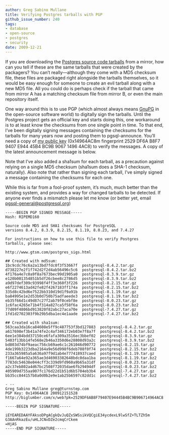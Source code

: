 ```yaml
---
author: Greg Sabino Mullane
title: Verifying Postgres tarballs with PGP
github_issue_number: 240
tags:
- database
- open-source
- postgres
- security
date: 2009-12-21
---
```




If you are downloading the [Postgres source code tarballs](https://www.postgresql.org/ftp/source/) from a mirror, how can you tell if these are the same tarballs that were created by the packagers? You can’t really—​although they come with a MD5 checksum file, these files are packaged right alongside the tarballs themselves, so it would be easy enough for someone to create an evil tarball along with a new MD5 file. All you could do is perhaps check if the tarball that came from mirror A has a matching checksum file from mirror B, or even the main repository itself.

One way around this is to use PGP (which almost always means [GnuPG](https://gnupg.org/) in the open-source software world) to digitally sign the tarballs. Until the Postgres project gets an official key and starts doing this, one workaround is to at least know the checksums from one single point in time. To that end, I’ve been digitally signing messages containing the checksums for the tarballs for many years now and posting them to pgsql-announce. You’ll need a copy of [my public key](http://www.gtsm.com/Greg_Sabino_Mullane.key.html) (0x14964AC8m fingerprint 2529 DF6A B8F7 9407 E944 45B4 BC9B 9067 1496 4AC8) to verify the messages. A copy of the latest announcement message is below.

Note that I’ve also added a sha1sum for each tarball, as a precaution against relying on a single MD5 checksum (sha1sum does a SHA-1 checksum, naturally). Also note that rather than signing each tarball, I’ve simply signed a message containing the checksums for each one.

While this is far from a fool-proof system, it’s much, much better than the existing system, and provides a way for changed tarballs to be detected. If anyone ever finds a mismatch please let me know (or better yet, email pgsql-general@postgresql.org)

```plain
-----BEGIN PGP SIGNED MESSAGE-----                                   
Hash: RIPEMD160                                                      

Source code MD5 and SHA1 checksums for PostgreSQL 
versions 8.4.2, 8.3.9, 8.2.15, 8.1.19, 8.0.23, and 7.4.27

For instructions on how to use this file to verify Postgres 
tarballs, please see:                                       

http://www.gtsm.com/postgres_sigs.html

## Created with md5sum:
1bc9cdc76c6a2a13bd7fdc0f3f53667f  postgresql-8.4.2.tar.gz
d738227e2f1f742d2f2d4ab56496c5c6  postgresql-8.4.2.tar.bz2
4f176a4e7c0a9f8a7673bec99d1905a0  postgresql-8.3.9.tar.gz 
e120b001354851b5df26cbee8c2786d5  postgresql-8.3.9.tar.bz2
a9d97def309c93998f4ff3e360f3f226  postgresql-8.2.15.tar.gz
e6f2274613ad42fe82f4267183ff174a  postgresql-8.2.15.tar.bz2
335d8c42bd6e7522bb310d19d1f9a91b  postgresql-8.1.19.tar.gz 
ba84995e1e2d53b0d750b75adfaeede3  postgresql-8.1.19.tar.bz2
eb35f66d1c49d87c27f2ab79f0cebf8e  postgresql-8.0.23.tar.gz 
1c6fac4265e71b4f314a827ca5f58f6a  postgresql-8.0.23.tar.bz2
77d09f4806bd913820f82abc27aca70e  postgresql-7.4.27.tar.gz 
1fd1d2702303f9b29b5dba1ec4e1aade  postgresql-7.4.27.tar.bz2

## Created with sha1sum:
563caa3da16ca84608e5ff9c487753f3bd127883  postgresql-8.4.2.tar.gz
a617698ef3b41a74fe2c4af346172eb03e7f8a7f  postgresql-8.4.2.tar.bz2
6ee1e384bdd37150ce6fafa309a3516ec3bbef02  postgresql-8.3.9.tar.gz 
5403f13bb14fe568e2b46a3350d6e28808d93a2c  postgresql-8.3.9.tar.bz2
bd803d74bf9aeac756cb69ae6c1c261046d90772  postgresql-8.2.15.tar.gz
4de199b3223dba2164a9e56d998f6deb708f0f74  postgresql-8.2.15.tar.bz2
233a365985a5a636a97f9d1ab4e777418937caed  postgresql-8.1.19.tar.gz 
f1667a64e92a365ae3d46903382648bdc0daa1ba  postgresql-8.1.19.tar.bz2
7783dc54638e044cff3c339d9fd960a9b65a31df  postgresql-8.0.23.tar.gz 
a2c37eb802a4d67bc2508f72035dae6fb29494df  postgresql-8.0.23.tar.bz2
405909d755aa907fc176d22d1b51d6b5704eb3b4  postgresql-7.4.27.tar.gz 
bb35cc844157b8a0d0b2e9e1ab25b6597c82dd1c  postgresql-7.4.27.tar.bz2

- -- 
Greg Sabino Mullane greg@turnstep.com
PGP Key: 0x14964AC8 200912151528     
http://biglumber.com/x/web?pk=2529DF6AB8F79407E94445B4BC9B906714964AC8

-----BEGIN PGP SIGNATURE-----

iEYEAREDAAYFAksoDPgACgkQvJuQZxSWSsikVQCgiE34ycdexL9lwSfZ+TLTZh5m
G3AAnRkazEu/uHLJCNvDZe2cmqCrCkem                                
=HjAS                                                           
-----END PGP SIGNATURE-----
```

